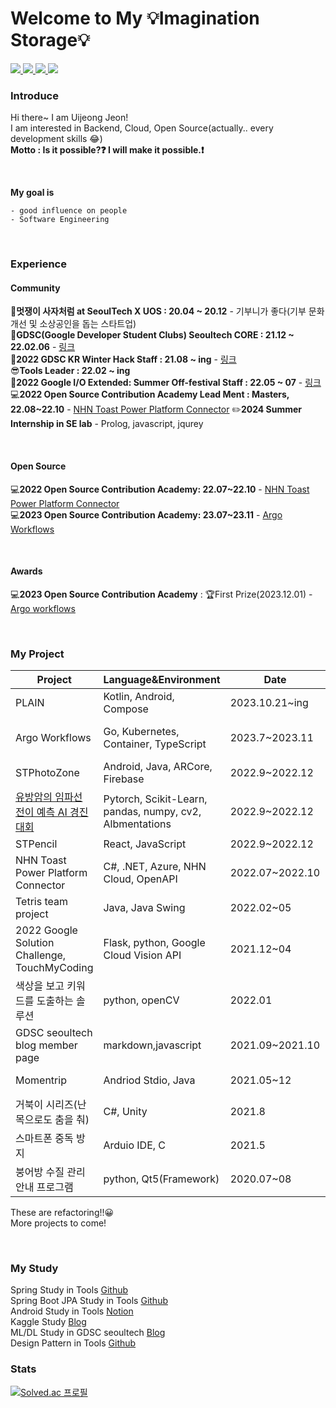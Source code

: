 # Welcome to My 💡Imagination Storage💡  

<a href="https://github.com/juijeong8324" target="_blank">
<img src="https://img.shields.io/badge/Github-181717?style=flat-square&logo=github&logoColor=white"/>
</a>
<a href="https://velog.io/@juijeong8324" target="_blank">
<img src="https://img.shields.io/badge/Velog-20c997?style=flat-square&logo=Vimeo&logoColor=white"/>
</a>        
<a href="https://blog.naver.com/gurum8021" target="_blank">
<img src="https://img.shields.io/badge/naver-20c997?style=flat-square&logo=Naver&logoColor=white"/>
</a>
<a href="https://www.linkedin.com/in/jeon01/" target="_blank">
<img src="https://img.shields.io/badge/-LinkedIn-blue?style=flat-square&logo=Linkedin&logoColor=white"/>
</a>

### Introduce
Hi there~ I am Uijeong Jeon!         
I am interested in Backend, Cloud, Open Source(actually.. every development skills 😂)                   
**Motto : Is it possible?:question: I will make it possible.:exclamation:** 

<br>

**My goal is** 
```
- good influence on people 
- Software Engineering
```
<br>


### Experience
#### Community           
🦁**멋쟁이 사자처럼 at SeoulTech X UOS : 20.04 ~ 20.12** - 기부니가 좋다(기부 문화 개선 및 소상공인을 돕는 스타트업)         
🌈**GDSC(Google Developer Student Clubs) Seoultech CORE : 21.12 ~ 22.02.06** - [링크](https://gdsc-seoultech.github.io/)         
🌈**2022 GDSC KR Winter Hack Staff : 21.08 ~ ing**  - [링크](https://gdsckoreahackathon2022.github.io/#/)                 
😎**Tools Leader : 22.02 ~ ing**             
🌈**2022 Google I/O Extended: Summer Off-festival Staff : 22.05 ~ 07** - [링크](https://gdg.community.dev/events/details/google-gdg-campus-korea-presents-google-io-extended-summer-off-festival/)       
💻**2022 Open Source Contribution Academy Lead Ment : Masters, 22.08~22.10** - [NHN Toast Power Platform Connector](https://github.com/devrel-kr/nhn-toast-notification-service-custom-connector)
✏️**2024 Summer Internship in SE lab** - Prolog, javascript, jqurey

<br>

#### Open Source
💻**2022 Open Source Contribution Academy: 22.07~22.10** - [NHN Toast Power Platform Connector](https://github.com/devrel-kr/nhn-toast-notification-service-custom-connector)   
💻**2023 Open Source Contribution Academy: 23.07~23.11** - [Argo Workflows](https://github.com/ArgoWorkflows-OSS)

<br>

#### Awards
💻**2023 Open Source Contribution Academy** : 🏆First Prize(2023.12.01) - [Argo workflows](https://www.oss.kr/notice/show/53ba6af3-867d-45ad-a31c-ba576c4f1855)

<br>
     
### My Project            
|Project|Language&Environment|Date|Link|
|---|---|---|---|
|PLAIN|Kotlin, Android, Compose|2023.10.21~ing|PRIVATE!|
|Argo Workflows|Go, Kubernetes, Container, TypeScript|2023.7~2023.11|[REPO](https://github.com/Argo-OSS/argo-workflows), [BLOG](https://argoworkflows-oss.github.io/), [VELOG](https://velog.io/@juijeong8324/series/2023-OSSCA)|
|STPhotoZone|Android, Java, ARCore, Firebase|2022.9~2022.12|[REPO](https://github.com/STPhotoZone/photoZone), [DEMO](https://www.youtube.com/watch?v=laC_sD8j0kU)|
|[유방암의 임파선 전이 예측 AI 경진대회](https://dacon.io/competitions/official/236011/overview/description)|Pytorch, Scikit-Learn, pandas, numpy, cv2, Albmentations |2022.9~2022.12| [REPO](https://drive.google.com/file/d/1zwhzGn8e1i7p-g0binhF_ZxguUusbFJI/view?usp=share_link)|
|STPencil|React, JavaScript|2022.9~2022.12|[REPO](https://github.com/orgs/STPencil/repositories)|
|NHN Toast Power Platform Connector|C#, .NET, Azure, NHN Cloud, OpenAPI|2022.07~2022.10|[REPO](https://github.com/devrel-kr/nhn-toast-notification-service-custom-connector), [BLOG](https://velog.io/@juijeong8324/series/OSSCA)|
|Tetris team project|Java, Java Swing|2022.02~05|[REPO](https://github.com/SE10team/Tetris_final), [Notion](https://www.notion.so/SE-9a7db99cc59247d795e8db65551cb87c)|
|2022 Google Solution Challenge, TouchMyCoding|Flask, python, Google Cloud Vision API|2021.12~04|[REPO](https://github.com/gdsc-seoultech/touch_my_coding_back), [VIDEO](https://youtu.be/Mr5j7ncXz4E)|
|색상을 보고 키워드를 도출하는 솔루션|python, openCV|2022.01|[REPO](https://github.com/juijeong8324/ReadColor)|
|GDSC seoultech blog member page|markdown,javascript|2021.09~2021.10|[LINK](https://gdsc-seoultech.github.io/members/1)|
|Momentrip|Andriod Stdio, Java|2021.05~12|[REPO](https://github.com/juijeong8324/Momentrip), [Notion](https://weak-meteoroid-883.notion.site/MomenTrip-a662703a6b7c41709bc1ab084a4f051c)|
|거북이 시리즈(난 목으로도 춤을 춰)|C#, Unity|2021.8|[REPO](https://github.com/juijeong8324/TurtleFriends), [BLOG](https://blog.naver.com/gurum8021/222452763544)|
|스마트폰 중독 방지|Arduio IDE, C|2021.5|[BLOG](https://blog.naver.com/gurum8021/222355386305), [VIDEO](https://youtu.be/Am04_Vjy2po)|
|붕어방 수질 관리 안내 프로그램|python, Qt5(Framework)|2020.07~08||


These are refactoring!!😀        
More projects to come!

<br> 

### My Study
Spring Study in Tools [Github](https://github.com/junyoii/we_study_spring)            
Spring Boot JPA Study in Tools [Github](https://github.com/oh980225/JPA_Study)            
Android Study in Tools [Notion](https://weak-meteoroid-883.notion.site/Android-App-programming-791ca9675497411db788ef2350d4b4d7)                   
Kaggle Study [Blog](https://velog.io/@juijeong8324/series/%EC%BA%90%EA%B8%80%EC%8A%A4%ED%84%B0%EB%94%94)                
ML/DL Study in GDSC seoultech [Blog](https://gdsc-seoultech.github.io/category/1st_term?tag=ml)                                                              
Design Pattern in Tools [Github](https://github.com/leeeha/CS-Study)                     

### Stats              
[![Solved.ac 프로필](http://mazassumnida.wtf/api/pastel/generate_badge?boj=qnddlek2)](https://solved.ac/qnddlek2)

